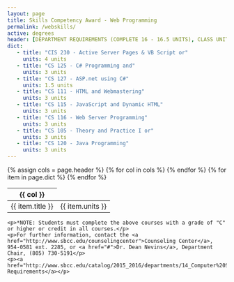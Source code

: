 ```yaml
---
layout: page
title: Skills Competency Award - Web Programming
permalink: /webskills/
active: degrees
header: [DEPARTMENT REQUIREMENTS (COMPLETE 16 - 16.5 UNITS), CLASS UNITS]
dict:
   - title: "CIS 230 - Active Server Pages & VB Script or"
     units: 4 units
   - title: "CS 125 - C# Programming and"
     units: 3 units
   - title: "CS 127 - ASP.net using C#"
     units: 1.5 units
   - title: "CS 111 - HTML and Webmastering"
     units: 3 units
   - title: "CS 115 - JavaScript and Dynamic HTML"
     units: 3 units
   - title: "CS 116 - Web Server Programming"
     units: 3 units
   - title: "CS 105 - Theory and Practice I or"
     units: 3 units
   - title: "CS 120 - Java Programming"
     units: 3 units
---
```


<div class="web">
    <div class="table-responsive">
	{% assign cols = page.header %}
	<table class="table table-bordered table-hover">
	    <thead><tr>
		{% for col in cols %}
		<th>{{ col }}</th>
		{% endfor %}
	    </tr></thead>
	    <tbody>
		{% for item in page.dict %}
		<tr><td>{{ item.title }}</td><td>{{ item.units }}</td></tr>
		{% endfor %}
	    </tbody>
	</table>
    </div>

    <p>*NOTE: Students must complete the above courses with a grade of "C" or higher or credit in all courses.</p>
    <p>For further information, contact the <a href="http://www.sbcc.edu/counselingcenter">Counseling Center</a>, 954-0581 ext. 2285, or <a href="#">Dr. Dean Nevins</a>, Department Chair, (805) 730-5191</p>
    <p><a href="http://www.sbcc.edu/catalog/2015_2016/departments/14_Computer%20Science.pdf">College Requirements</a></p>

</div>
